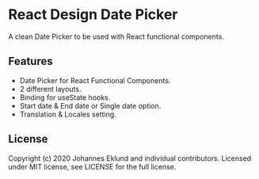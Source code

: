 # React Design Date Picker

A clean Date Picker to be used with React functional components.


 
## Features

- Date Picker for React Functional Components.
- 2 different layouts.
- Binding for useState hooks.
- Start date & End date or Single date option.
- Translation & Locales setting.

## License

Copyright (c) 2020 Johannes Eklund and individual contributors. Licensed under MIT license, see LICENSE for the full license.
